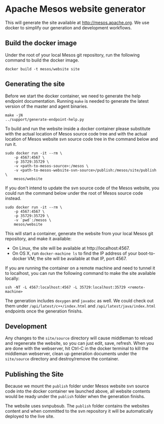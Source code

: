 # Apache Mesos website generator
This will generate the site available at http://mesos.apache.org. We use docker
to simplify our generation and development workflows.


## Build the docker image

Under the root of your local Mesos git repository, run the following command
to build the docker image.

```
docker build -t mesos/website site
```

## Generating the site

Before we start the docker container, we need to generate the help endpoint
documentation. Running `make` is needed to generate the latest version of
the master and agent binaries.

```
make -jN
../support/generate-endpoint-help.py
```

To build and run the website inside a docker container please substitute
*<path-to-mesos-source>* with the actual location of Mesos source code tree
and *<path-to-mesos-website-svn-source>* with the actual location of Mesos
website svn source code tree in the command below and run it.

```
sudo docker run -it --rm \
    -p 4567:4567 \
    -p 35729:35729 \
    -v <path-to-mesos-source>:/mesos \
    -v <path-to-mesos-website-svn-source>/publish:/mesos/site/publish \
    mesos/website
```

If you don't intend to update the svn source code of the Mesos website, you
could run the command below under the root of Mesos source code instead.

```
sudo docker run -it --rm \
    -p 4567:4567 \
    -p 35729:35729 \
    -v `pwd`:/mesos \
    mesos/website
```

This will start a container, generate the website from your local Mesos git
repository, and make it available:
 - On Linux, the site will be available at http://localhost:4567.
 - On OS X, run `docker-machine ls` to find the IP address of your
   boot-to-docker VM; the site will be available at that IP, port 4567.

If you are running the container on a remote machine and need to tunnel it to
localhost, you can run the following command to make the site available locally:

```
ssh -NT -L 4567:localhost:4567 -L 35729:localhost:35729 <remote-machine>
```

The generation includes `doxygen` and `javadoc` as well. We could check out them
under `/api/latest/c++/index.html` and `/api/latest/java/index.html` endpoints
once the generation finishs.

## Development

Any changes to the `site/source` directory will cause middleman to reload and
regenerate the website, so you can just edit, save, refresh. When you are done
with the webserver, hit Ctrl-C in the docker terminal to kill the middleman
webserver, clean up generation documents under the `site/source` directory and
destroy/remove the container.

## Publishing the Site

Because we mount the `publish` folder under Mesos website svn source code into
the docker container we launched above, all website contents would be ready
under the `publish` folder when the generation finishs.

The website uses svnpubsub. The `publish` folder contains the websites content
and when committed to the svn repository it will be automatically deployed to
the live site.